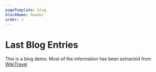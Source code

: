 ```yaml
---
pageTemplate: blog
blockName: header
order: 1
---
```


# Last Blog Entries

This is a blog demo. Most of the information has been extracted from
[WikiTravel](https://www.wikitravel.org)
